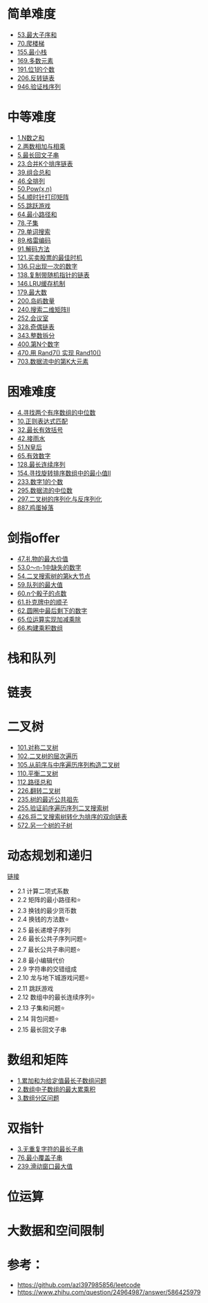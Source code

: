 # 简单难度
- [53.最大子序和](2.题目/53.最大子序和.md)
- [70.爬楼梯](2.题目/70.爬楼梯.md)
- [155.最小栈](2.题目/155.最小栈.md)
- [169.多数元素](2.题目/169.多数元素.md)
- [191.位1的个数](2.题目/191.位1的个数.md)
- [206.反转链表](2.题目/206.反转链表.md)
- [946.验证栈序列](2.题目/946.验证栈序列.md)


# 中等难度
- [1.N数之和](2.题目/1.N数之和.md)
- [2.两数相加与相乘](2.题目/2.两数相加与相乘.md)
- [5.最长回文子串](2.题目/5.最长回文子串.md)
- [23.合并K个排序链表](2.题目/23.合并K个排序链表.md)
- [39.组合总和](2.题目/39.组合总和.md)
- [46.全排列](2.题目/46.全排列.md)
- [50.Pow(x,n)](2.题目/50.Pow(x,n).md)
- [54.顺时针打印矩阵](2.题目/54.顺时针打印矩阵.md)
- [55.跳跃游戏](2.题目/55.跳跃游戏.md)
- [64.最小路径和](2.题目/64.最小路径和.md)
- [78.子集](2.题目/78.子集.md)
- [79.单词搜索](2.题目/79.单词搜索.md)
- [89.格雷编码](2.题目/89.格雷编码.md)
- [91.解码方法](2.题目/91.解码方法.md)
- [121.买卖股票的最佳时机](2.题目/121.买卖股票的最佳时机.md)
- [136.只出现一次的数字](2.题目/136.只出现一次的数字.md)
- [138.复制带随机指针的链表](2.题目/138.复制带随机指针的链表.md)
- [146.LRU缓存机制](2.题目/146.LRU缓存机制.md)
- [179.最大数](2.题目/179.最大数.md)
- [200.岛屿数量](2.题目/200.岛屿数量.md)
- [240.搜索二维矩阵II](2.题目/240.搜索二维矩阵II.md)
- [252.会议室](2.题目/252.会议室.md)
- [328.奇偶链表](2.题目/328.奇偶链表.md)
- [343.整数拆分](2.题目/343.整数拆分.md)
- [400.第N个数字](2.题目/400.第N个数字.md)
- [470.用 Rand7() 实现 Rand10()](2.题目/470.用Rand7实现Rand10.md)
- [703.数据流中的第K大元素](2.题目/703.数据流中的第K大元素.md)


# 困难难度
- [4.寻找两个有序数组的中位数](2.题目/4.寻找两个有序数组的中位数.md)
- [10.正则表达式匹配](2.题目/10.正则表达式匹配.md)
- [32.最长有效括号](2.题目/32.最长有效括号.md)
- [42.接雨水](2.题目/42.接雨水.md)
- [51.N皇后](2.题目/51.N皇后.md)
- [65.有效数字](2.题目/65.有效数字.md)
- [128.最长连续序列](2.题目/128.最长连续序列.md)
- [154.寻找旋转排序数组中的最小值II](2.题目/154.寻找旋转排序数组中的最小值II.md)
- [233.数字1的个数](2.题目/233.数字1的个数.md)
- [295.数据流的中位数](2.题目/295.数据流的中位数.md)
- [297.二叉树的序列化与反序列化](2.题目/297.二叉树的序列化与反序列化.md)
- [887.鸡蛋掉落](2.题目/887.鸡蛋掉落.md)


# 剑指offer
- [47.礼物的最大价值](2.题目/剑指offer/47.礼物的最大价值.md)
- [53.0～n-1中缺失的数字](2.题目/剑指offer/53.0～n-1中缺失的数字.md)
- [54.二叉搜索树的第k大节点](2.题目/剑指offer/54.二叉搜索树的第k大节点.md)
- [59.队列的最大值](2.题目/剑指offer/59.队列的最大值.md)
- [60.n个骰子的点数](2.题目/剑指offer/60.n个骰子的点数.md)
- [61.扑克牌中的顺子](2.题目/剑指offer/61.扑克牌中的顺子.md)
- [62.圆圈中最后剩下的数字](2.题目/剑指offer/62.圆圈中最后剩下的数字.md)
- [65.位运算实现加减乘除](2.题目/剑指offer/65.位运算实现加减乘除.md)
- [66.构建乘积数组](2.题目/剑指offer/66.构建乘积数组.md)


# 栈和队列


# 链表


# 二叉树
- [101.对称二叉树](2.题目/101.对称二叉树.md)
- [102.二叉树的层次遍历](2.题目/102.二叉树的层次遍历.md)
- [105.从前序与中序遍历序列构造二叉树](2.题目/105.从前序与中序遍历序列构造二叉树.md)
- [110.平衡二叉树](2.题目/110.平衡二叉树.md)
- [112.路径总和](2.题目/112.路径总和.md)
- [226.翻转二叉树](2.题目/226.翻转二叉树.md)
- [235.树的最近公共祖先](2.题目/235.树的最近公共祖先.md)
- [255.验证前序遍历序列二叉搜索树](2.题目/255.验证前序遍历序列二叉搜索树.md)
- [426.将二叉搜索树转化为排序的双向链表](2.题目/426.将二叉搜索树转化为排序的双向链表.md)
- [572.另一个树的子树](2.题目/572.另一个树的子树.md)


# 动态规划和递归
[链接](1.基础/1.解题框架/动态规划.md)
- 2.1 计算二项式系数
- 2.2 矩阵的最小路径和⭐
- 2.3 换钱的最少货币数
- 2.4 换钱的方法数⭐
- 2.5 最长递增子序列
- 2.6 最长公共子序列问题⭐
- 2.7 最长公共子串问题⭐
- 2.8 最小编辑代价
- 2.9 字符串的交错组成
- 2.10 龙与地下城游戏问题⭐
- 2.11 跳跃游戏
- 2.12 数组中的最长连续序列⭐
- 2.13 子集和问题⭐
- 2.14 背包问题⭐
- 2.15 最长回文子串


# 数组和矩阵
- [1.累加和为给定值最长子数组问题](2.题目/面试指南/1.数组和矩阵.md)
- [2.数组中子数组的最大累乘积](2.题目/面试指南/1.数组和矩阵.md)
- [3.数组分区问题](2.题目/面试指南/1.数组和矩阵.md)


# 双指针
- [3.无重复字符的最长子串](2.题目/3.无重复字符的最长子串.md)
- [76.最小覆盖子串](2.题目/76.最小覆盖子串.md)
- [239.滑动窗口最大值](2.题目/239.滑动窗口最大值.md)


# 位运算



# 大数据和空间限制




# 参考：
- https://github.com/azl397985856/leetcode
- https://www.zhihu.com/question/24964987/answer/586425979